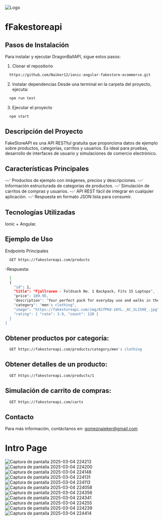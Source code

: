 ![Logo]()
# fFakestoreapi
## Pasos de Instalación
Para instalar y ejecutar DragonBallAPI, sigue estos pasos:
1. Clonar el repositorio
```bash
  https://github.com/Naiker12/ionic-angular-fakestore-ecommerce.git
```
2. Instalar dependencias Desde una terminal en la carpeta del proyecto, ejecuta:
```bash
  npm run test
```

3. Ejecutar el proyecto
 ```bash
   npm start
 ```

## Descripción del Proyecto
FakeStoreAPI es una API RESTful gratuita que proporciona datos de ejemplo sobre productos, categorías, carritos y usuarios. Es ideal para pruebas, desarrollo de interfaces de usuario y simulaciones de comercio electrónico.

## Características Principales
-✅ Productos de ejemplo con imágenes, precios y descripciones.
-✅ Información estructurada de categorías de productos.
-✅ Simulación de carritos de compras y usuarios.
-✅ API REST fácil de integrar en cualquier aplicación.
-✅ Respuesta en formato JSON lista para consumir.

## Tecnologías Utilizadas
Ionic +  Angular.

## Ejemplo de Uso
Endpoints Principales
```bash
  GET https://fakestoreapi.com/products
```
-Respuesta:
```bash
  [
  {
    "id": 1,
    "title": "Fjallraven - Foldsack No. 1 Backpack, Fits 15 Laptops",
    "price": 109.95,
    "description": "Your perfect pack for everyday use and walks in the forest...",
    "category": "men's clothing",
    "image": "https://fakestoreapi.com/img/81fPKd-2AYL._AC_SL1500_.jpg",
    "rating": { "rate": 3.9, "count": 120 }
  }
]
```
## Obtener productos por categoría:

```bash
  GET https://fakestoreapi.com/products/category/men's clothing
 ```

##  Obtener detalles de un producto:

```bash
  GET https://fakestoreapi.com/products/1
 ```

## Simulación de carrito de compras:

```bash
  GET https://fakestoreapi.com/carts
 ```

##  Contacto
Para más información, contáctanos en: gomeznaieker@gmail.com

# Intro Page
![Captura de pantalla 2025-03-04 224213](https://github.com/user-attachments/assets/ba365e4d-4c80-4a97-abee-0bc798d1dcf0)
![Captura de pantalla 2025-03-04 224200](https://github.com/user-attachments/assets/c40c2e17-73ee-4b5d-9a75-9d3ec7cdcfbb)
![Captura de pantalla 2025-03-04 224148](https://github.com/user-attachments/assets/d0e77a55-db64-4c44-956c-ef7c862b2af0)
![Captura de pantalla 2025-03-04 224131](https://github.com/user-attachments/assets/051bfc2b-d8ae-4ead-bebe-8994b1e655dd)
![Captura de pantalla 2025-03-04 224113](https://github.com/user-attachments/assets/2b2811f2-efc3-4189-bd6f-fd13012d6422)
![Captura de pantalla 2025-03-04 224058](https://github.com/user-attachments/assets/6ed015a5-3780-4595-8b63-7105f1c52fb7)
![Captura de pantalla 2025-03-04 224356](https://github.com/user-attachments/assets/97273727-0e9c-4f73-acb7-937a199e5346)
![Captura de pantalla 2025-03-04 224341](https://github.com/user-attachments/assets/ed652eb7-c752-4dc1-a426-c72e21b5c014)
![Captura de pantalla 2025-03-04 224255](https://github.com/user-attachments/assets/41636f37-c659-4686-8798-89694524aacb)
![Captura de pantalla 2025-03-04 224239](https://github.com/user-attachments/assets/d78409a3-5d4e-4b1b-a0e4-b2d16d62f0d4)
![Captura de pantalla 2025-03-04 224414](https://github.com/user-attachments/assets/d6d8a4f1-9461-4c5c-ac1c-5fdf94e24644)


